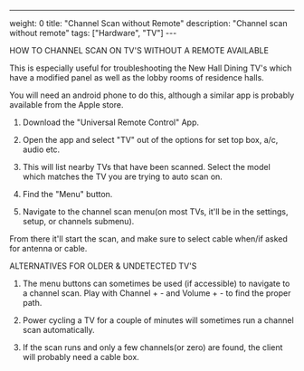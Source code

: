 ---
weight: 0
title: "Channel Scan without Remote"
description: "Channel scan without remote"
tags: ["Hardware", "TV"]
---​​

​HOW TO CHANNEL SCAN ON TV'S WITHOUT A REMOTE AVAILABLE  


This is especially useful for troubleshooting the New Hall Dining TV's which have a modified panel as well as the lobby rooms of residence halls.  


You will need an android phone to do this, although a similar app is probably available from the Apple store.  


  


1) Download the "Universal Remote Control" App.​  


2) Open the app and select "TV" out of the options for set top box, a/c, audio etc.

3) This will list nearby TVs that have been scanned. Select the model which matches the TV you are trying to auto scan on.

4) Find the "Menu" button.

5) Navigate to the channel scan menu(on most TVs, it'll be in the settings, setup, or channels submenu).  


  


From there it'll start the scan, and make sure to select cable when/if asked for antenna or cable. 

  


ALTERNATIVES FOR OLDER & UNDETECTED TV'S  


1) The menu buttons can sometimes be used (if accessible) to navigate to a channel scan. Play with Channel + - and Volume + - to find the proper path.

2) Power cycling a TV for a couple of minutes will sometimes run a channel scan automatically.

3) If the scan runs and only a few channels(or zero) are found, the client will probably need a cable box.  
  


  
  


